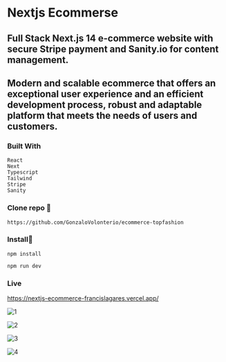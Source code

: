 # Nextjs Ecommerse

## Full Stack Next.js 14 e-commerce website with secure Stripe payment and Sanity.io for content management.

 ##  Modern and scalable ecommerce that offers an exceptional user experience and an efficient development process, robust and adaptable platform that meets the needs of users and customers.
 
 ### Built With

```
React
Next
Typescript
Tailwind
Stripe
Sanity
```

### Clone repo 🔧

```
https://github.com/GonzaloVolonterio/ecommerce-topfashion
```

### Install🔧

```
npm install

npm run dev
```

### Live

https://nextjs-ecommerce-francislagares.vercel.app/



![1](https://github.com/GonzaloVolonterio/ecommerce-topfashion/assets/64506662/23a9579e-b335-49a5-920e-a4ef13bab645)

![2](https://github.com/GonzaloVolonterio/ecommerce-topfashion/assets/64506662/45dc9a49-76f8-4a43-ac3a-4b68c622a6ff)

![3](https://github.com/GonzaloVolonterio/ecommerce-topfashion/assets/64506662/aed11c75-bfb3-4fa0-b4c8-e6280853c9d1)

![4](https://github.com/GonzaloVolonterio/ecommerce-topfashion/assets/64506662/bc9fc7b9-7b23-43b5-be1a-fbc317d04f59)

